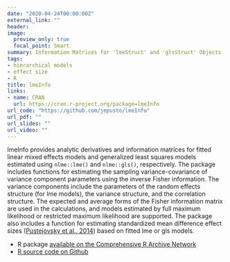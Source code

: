 ```yaml
---
date: "2020-04-24T00:00:00Z"
external_link: ""
header:
image: 
  preview_only: true
  focal_point: Smart
summary: Information Matrices for 'lmeStruct' and 'glsStruct' Objects
tags:
- hierarchical models
- effect size
- R
title: lmeInfo
links:
- name: CRAN
  url: https://cran.r-project.org/package=lmeInfo
url_code: "https://github.com/jepusto/lmeInfo"
url_pdf: ""
url_slides: ""
url_video: ""
---
```


lmeInfo provides analytic derivatives and information matrices for fitted linear mixed effects models and generalized least squares models estimated using `nlme::lme()` and `nlme::gls()`, respectively. The package includes functions for estimating the sampling variance-covariance of variance component parameters using the inverse Fisher information. The variance components include the parameters of the random effects structure (for lme models), the variance structure, and the correlation structure. The expected and average forms of the Fisher information matrix are used in the calculations, and models estimated by full maximum likelihood or restricted maximum likelihood are supported. The package also includes a function for estimating standardized mean difference effect sizes ([Pustejovsky et al., 2014](/publication/design-comparable-effect-sizes/)) based on fitted lme or gls models.


- R package [available on the Comprehensive R Archive Network](https://cran.r-project.org/package=lmeInfo)
- [R source code on Github](https://github.com/jepusto/lmeInfo)
